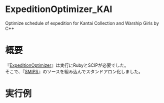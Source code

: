 # ExpeditionOptimizer_KAI
Optimize schedule of expedition for Kantai Collection and Warship Girls by C++

# 概要
『[ExpeditionOptimizer](https://github.com/YSRKEN/ExpeditionOptimizer)』は実行にRubyとSCIPが必要でした。  
そこで、『[SMIPS](https://github.com/YSRKEN/SMIPS)』のソースを組み込んでスタンドアロン化しました。

# 実行例
